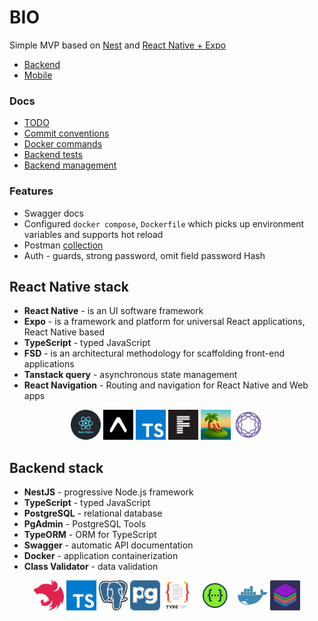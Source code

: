 # BIO

Simple MVP based on [Nest](https://nestjs.com/) and [React Native + Expo](https://expo.dev/)

- [Backend](https://github.com/Barklim/bio/tree/main/BIO_backend)
- [Mobile](https://github.com/Barklim/bio/tree/main/BIO_mobile)

### Docs

- [TODO](https://github.com/Barklim/bio/blob/main/docs/Readme.TODO.md)
- [Commit conventions](https://github.com/Barklim/bio/blob/main/docs/README.conventions.md)
- [Docker commands](https://github.com/Barklim/bio/blob/main/docs/README.docker.md)
- [Backend tests](https://github.com/Barklim/bio/blob/main/BIO_backend/docs/Readme.TESTING.md)
- [Backend management](https://github.com/Barklim/bio/blob/main/BIO_backend/docs/DATABASE_MANAGMENT_IN_SHORT.md.md)

### Features

- Swagger docs
- Configured `docker compose`, `Dockerfile` which picks up environment variables and supports hot reload
- Postman [collection](https://github.com/Barklim/bio/blob/main/assets/_Biocad.postman_collection.json)
- Auth - guards, strong password, omit field password Hash

## React Native stack

- **React Native** - is an UI software framework
- **Expo** - is a framework and platform for universal React applications, React Native based
- **TypeScript** - typed JavaScript
- **FSD** - is an architectural methodology for scaffolding front-end applications
- **Tanstack query** - asynchronous state management
- **React Navigation** - Routing and navigation for React Native and Web apps

<div align="center">

[<img title="react native" alt="react native" height=48 src="https://raw.githubusercontent.com/Barklim/bio/ce974a5db1b25729429c5f3dd666f3f778b4ee10/assets/reactnative.svg"/>](https://reactnative.dev/)
[<img title="expo" alt="expo" height=48 src="https://raw.githubusercontent.com/Barklim/bio/refs/heads/main/assets/expo.png"/>](https://expo.dev/)
[<img title="typescript" alt="typescript" height=48 src="https://raw.githubusercontent.com/Barklim/bio/refs/heads/main/assets/ts.png"/>](https://www.typescriptlang.org/)
[<img title="fsd" alt="fsd" height=48 src="https://raw.githubusercontent.com/Barklim/bio/refs/heads/main/assets/fsd.png"/>](https://feature-sliced.design/docs/get-started/overview)
[<img title="tanstack query" alt="tanstack query" height=48 src="https://raw.githubusercontent.com/Barklim/bio/refs/heads/main/assets/query.jpeg"/>](https://tanstack.com/query/latest)
[<img title="react navigation" alt="react navigation" height=48 src="https://raw.githubusercontent.com/Barklim/bio/refs/heads/main/assets/reactnavigation.png"/>](https://reactnavigation.org/)
</div>

## Backend stack

- **NestJS** - progressive Node.js framework
- **TypeScript** - typed JavaScript
- **PostgreSQL** - relational database
- **PgAdmin** - PostgreSQL Tools
- **TypeORM** - ORM for TypeScript
- **Swagger** - automatic API documentation
- **Docker** - application containerization
- **Class Validator** - data validation

<div align="center">

[<img title="nestjs" alt="nestjs" height=48 src="https://raw.githubusercontent.com/Barklim/bio/ce974a5db1b25729429c5f3dd666f3f778b4ee10/assets/nestjs.svg"/>](https://nestjs.com/)
[<img title="typescript" alt="typescript" height=48 src="https://raw.githubusercontent.com/Barklim/bio/refs/heads/main/assets/ts.png"/>](https://www.typescriptlang.org/)
[<img title="postgres" alt="postgres" height=48 src="https://raw.githubusercontent.com/Barklim/bio/ce974a5db1b25729429c5f3dd666f3f778b4ee10/assets/pg.svg"/>](https://www.postgresql.org/)
[<img title="pgAdmin" alt="pgAdmin" height=48 src="https://raw.githubusercontent.com/Barklim/bio/refs/heads/main/assets/pgAdmin.png"/>](https://www.pgadmin.org/)
[<img title="typeorm" alt="typeorm" height=48 src="https://raw.githubusercontent.com/Barklim/bio/refs/heads/main/assets/typeorm.png"/>](https://github.com/typeorm/typeorm)
[<img title="swagger" alt="swagger" height=48 src="https://raw.githubusercontent.com/Barklim/bio/refs/heads/main/assets/swagger.png"/>](https://github.com/swagger-api)
[<img title="docker" alt="docker" height=48 src="https://raw.githubusercontent.com/Barklim/bio/refs/heads/main/assets/docker.png"/>](https://www.docker.com/)
[<img title="class validator" alt="class validator" height=48 src="https://raw.githubusercontent.com/Barklim/bio/refs/heads/main/assets/classValidator.png"/>](https://www.docker.com/)
</div>